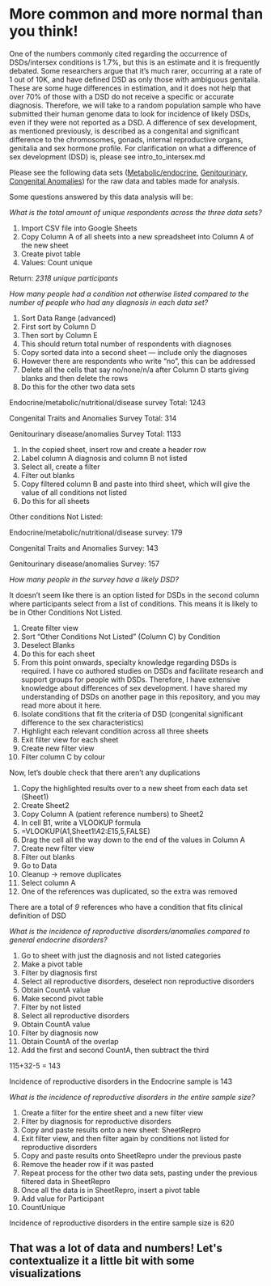 <h1>More common and more normal than you think!</h1>
  
One of the numbers commonly cited regarding the occurrence of DSDs/intersex conditions is 1.7%, but this is an estimate and it is frequently debated. Some researchers argue that it’s much rarer, occurring at a rate of 1 out of 10K, and have defined DSD as only those with ambiguous genitalia. These are some huge differences in estimation, and it does not help that over 70% of those with a DSD do not receive a specific or accurate diagnosis. Therefore, we will take to a random population sample who have submitted their human genome data to look for incidence of likely DSDs, even if they were not reported as a DSD. A difference of sex development, as mentioned previously, is described as a congenital and significant difference to the chromosomes, gonads, internal reproductive organs, genitalia and sex hormone profile. For clarification on what a difference of sex development (DSD) is, please see intro_to_intersex.md

Please see the following data sets ([Metabolic/endocrine](https://docs.google.com/spreadsheets/d/1nHf8PCyWy6gkThjWqF-zYtcfCAEmWUd1Nw6b0_VVYiw/edit?usp=sharing), [Genitourinary](https://docs.google.com/spreadsheets/d/1NK2SI2D9rT_PLKmwx6USzkI4F67nc5rNxU2UWIhBeyQ/edit?usp=sharing), [Congenital Anomalies](https://docs.google.com/spreadsheets/d/1Tbiw5fOCp2FcRPI4dXsR_QukCyJPl1IsD4nonKkdVd8/edit?usp=sharing)) for the raw data and tables made for analysis. 

Some questions answered by this data analysis will be:

*What is the total amount of unique respondents across the three data sets?*
1. Import CSV file into Google Sheets
2. Copy Column A of all sheets into a new spreadsheet into Column A of the new sheet
3. Create pivot table 
4. Values: Count unique

Return: *2318 unique participants* 

*How many people had a condition not otherwise listed compared to the number of people who had any diagnosis in each data set?* 

1. Sort Data Range (advanced)
2. First sort by Column D
3. Then sort by Column E
4. This should return total number of respondents with diagnoses
5. Copy sorted data into a second sheet — include only the diagnoses
6. However there are respondents who write “no”, this can be addressed
7. Delete all the cells that say no/none/n/a after Column D starts giving blanks and then delete the rows
8. Do this for the other two data sets

Endocrine/metabolic/nutritional/disease survey Total: 1243

Congenital Traits and Anomalies Survey Total: 314

Genitourinary disease/anomalies Survey Total: 1133

1. In the copied sheet, insert row and create a header row 
2. Label column A diagnosis and column B not listed
3. Select all, create a filter
4. Filter out blanks
5. Copy filtered column B and paste into third sheet, which will give the value of all conditions not listed
6. Do this for all sheets

Other conditions Not Listed: 

Endocrine/metabolic/nutritional/disease survey: 179

Congenital Traits and Anomalies Survey: 143

Genitourinary disease/anomalies Survey: 157

*How many people in the survey have a likely DSD?* 

It doesn’t seem like there is an option listed for DSDs in the second column where participants select from a list of conditions. This means it is likely to be in Other Conditions Not Listed. 

1. Create filter view
2. Sort “Other Conditions Not Listed” (Column C) by Condition 
3. Deselect Blanks
4. Do this for each sheet
5. From this point onwards, specialty knowledge regarding DSDs is required. I have co authored studies on DSDs and facilitate research and support groups for people with DSDs. Therefore, I have extensive knowledge about differences of sex development. I have shared my understanding of DSDs on another page in this repository, and you may read more about it here. 
6. Isolate conditions that fit the criteria of DSD (congenital significant difference to the sex characteristics)
7. Highlight each relevant condition across all three sheets
8. Exit filter view for each sheet 
9. Create new filter view
10. Filter column C by colour

Now, let’s double check that there aren’t any duplications 

1. Copy the highlighted results over to a new sheet from each data set (Sheet1)
2. Create Sheet2
3. Copy Column A (patient reference numbers) to Sheet2
4. In cell B1, write a VLOOKUP formula
5. =VLOOKUP(A1,Sheet1!$A$2:$E$15,5,FALSE)
6. Drag the cell all the way down to the end of the values in Column A
7. Create new filter view
8. Filter out blanks 
9. Go to Data
10. Cleanup -> remove duplicates
11. Select column A
12. One of the references was duplicated, so the extra was removed

There are a total of *9* references who have a condition that fits clinical definition of DSD

*What is the incidence of reproductive disorders/anomalies compared to general endocrine disorders?* 

1. Go to sheet with just the diagnosis and not listed categories
2. Make a pivot table 
3. Filter by diagnosis first 
4. Select all reproductive disorders, deselect non reproductive disorders
5. Obtain CountA value
6. Make second pivot table 
7. Filter by not listed
8. Select all reproductive disorders
9. Obtain CountA value
10. Filter by diagnosis now 
11. Obtain CountA of the overlap
12. Add the first and second CountA, then subtract the third

115+32-5 = 143

Incidence of reproductive disorders in the Endocrine sample is 143

*What is the incidence of reproductive disorders in the entire sample size?*

1. Create a filter for the entire sheet and a new filter view
2. Filter by diagnosis for reproductive disorders
3. Copy and paste results onto a new sheet: SheetRepro
4. Exit filter view, and then filter again by conditions not listed for reproductive disorders
5. Copy and paste results onto SheetRepro under the previous paste
6. Remove the header row if it was pasted
7. Repeat process for the other two data sets, pasting under the previous filtered data in SheetRepro
8. Once all the data is in SheetRepro, insert a pivot table 
9. Add value for Participant 
10. CountUnique 

Incidence of reproductive disorders in the entire sample size is 620

<h2>That was a lot of data and numbers! Let's contextualize it a little bit with some visualizations</h2>

<div style="min-height:667px"><script type="text/javascript" defer src="https://datawrapper.dwcdn.net/s9Oyq/embed.js?v=1" charset="utf-8"></script><noscript><img src="https://datawrapper.dwcdn.net/s9Oyq/full.png" alt="" /></noscript></div> 

<div style="min-height:362px"><script type="text/javascript" defer src="https://datawrapper.dwcdn.net/muvuF/embed.js?v=1" charset="utf-8"></script><noscript><img src="https://datawrapper.dwcdn.net/muvuF/full.png" alt="" /></noscript></div> 

<div style="min-height:528px"><script type="text/javascript" defer src="https://datawrapper.dwcdn.net/dKycs/embed.js?v=1" charset="utf-8"></script><noscript><img src="https://datawrapper.dwcdn.net/dKycs/full.png" alt="" /></noscript></div> 

<h3> It’s just that we are overall, not knowledgeable about reproductive biology or science in general </h3>

Let's take a look at how much the average person knows about reproductive biology (sourced from a study on general scientific literacy). 

<div style="min-height:400px"><script type="text/javascript" defer src="https://datawrapper.dwcdn.net/16uGD/embed.js?v=1" charset="utf-8"></script><noscript><img src="https://datawrapper.dwcdn.net/16uGD/full.png" alt="" /></noscript></div> 

What this data shows us is that first of all, DSDs are more common than people tend to think. Additionally, we can observe that there are various issues with the survey design itself that may make it difficult for people to disclose their conditions — there was no option to disclose a DSD in the prewritten diagnosis options. Even one of the most common DSDs, Congenital Adrenal Hyperplasia, had to be voluntarily written and disclosed. This means that survey respondents may end up not disclosing their diagnosis because of the extra effort it requires. Through survey design alone, we can assume that this number may be lower than the actual rate. 

In addition, rates of misdiagnosis or lack of proper diagnosis for individuals with DSD is high. Only around [13% ever receive genetic sequencing to narrow down the likely cause](https://www.ncbi.nlm.nih.gov/pmc/articles/PMC5126855/), and there is a [40% chance of misdiagnosis for patients](https://www.ncbi.nlm.nih.gov/pmc/articles/PMC5714504/). Additionally, for those who have gone undiagnosed or lacked a concrete diagnosis, [97% had never done any genetic sequencing](https://www.ncbi.nlm.nih.gov/pmc/articles/PMC5126855/). This is a deeply concerning metric, because it implies that the majority of people with DSDs may be going misdiagnosed or undiagnosed altogether. If we observe the table above, more than half of the individuals could not actually provide a diagnostic name for their condition. We also know that certain DSDs like Turner’s syndrome or Klinefelter’s syndrome occur at 1 out of 2000 and 1 out of 1000 respectively, and one would have expected to see their appearance. However, these DSDs were not seen, and it can be hypothesized that several instances of unexplained male or female infertility could be caused by one of these DSDs, that was never tested or diagnosed. 

Note that in the dataset, more than half of the respondents experienced some type of endocrine issue, and over a quarter had experienced a reproductive disorder of some kind. The issues that face those with DSDs are not unimaginable for those without DSDs -- to make a simple comparison, Congential Adrenal Hyperplasia resembles PCOS in many ways, including hirsutism and acquiring ovarian cysts, except CAH will often present with some level of genital ambiguity. When more common conditions like PCOS or male secondary hypogonadism are treated with professionalism, DSD care continues to lag behind in terms of medical and ethical competency. The "rarity" and "too different" argument does not hold in the face of both the similarity of DSDs to various "common and milder" reproductive or endocrine conditions, and how common it is to have any kind of reproductive problem. DSDs are also not rare enough to justify the lack of medical incompetency and ignorance about the topic that [those with DSDs frequently experience](https://www.nature.com/articles/s41574-018-0010-8). There is an incredible amount of stigma and shame surrounding DSDs, which is often unwarranted and constructed by [clinical narratives](https://my.pgp-hms.org/google_surveys) that frame those with DSDs as alien, defective, and too difficult to treat. 

I interviewed one of my colleagues and co-facilitators of a research group for intersex/DSD research to get her opinion on the findings. Her name is Klara, and she has XX/XY Chimerism, and has spent many years assisting those with DSDs in understanding their medical documents, pursuing adequate medical care, as well as advocating for the end of intersex infant cosmetic genital modification. 

*Here is what Klara has to say:*

Me: Before I show you what the data says, what do you think the occurrence rate is?

Klara: It’s most likely closer to the higher estimates, but not the highest estimate. There is a lot of stigma about disorders of sex development, whether acquired or congenital. In this specific case, because society itself values belonging to a binary sex category, the stigmatization of intersex conditions will make people wary of being diagnosed of being intersex themselves or having their children be diagnosed with a DSD/intersex condition. This may make them feel like they no longer belong to a clear sex category, and this can make them feel damaged in some way. Alternatively, people may also seek medical justification for concerning symptoms, but reject the label of a DSD. 

Me: The occurrence rate is about 1 out of 200 in this sample, what do you make of that? 

Klara: Considering there is so much shame about DSDs, this only means that 1 out of 200 people have some medical evidence or partial diagnosis of being intersex. There are a lot of people whose diagnoses are hidden from them, or described as something else — given the shame around infertility. It is hard to say about whether this statistic is actually representative of the actual amount of intersex/people with DSDs in the population. 

Also, some people may not want to be diagnosed because there are laws and policies that favour transgender people and discriminate against intersex people. Intersex people may face extra scrutiny if they wish to correct a faulty initial birth assignment, even if the corrected assignment is closer to their actual anatomy. Due to these legal trappings, some intersex people prefer to let the legal system think that they are trans up until they get the gender marker changed, and may pursue diagnosis later. They may not feel comfortable disclosing even to an anonymous survey. 

Me: The survey itself may also be ill designed for DSD respondents. The listed options do not include an option for DSDs — if you were taking this survey, would that influence whether or not you disclose?

Klara: Yes, because it will make me wonder if that condition is even relevant to include, and I may also just not feel like I have the energy to fill that in by hand in a presumably long survey. It makes me feel like an afterthought. I very much believe that given the lack of knowledge about reproductive biology, people do not and will not know anything about DSDs, and this absolutely hinders their access to diagnosis and medical care. 

<h2>So what can we conclude from this analysis of a random population sample?</h2>

We can conclude that even with subpar medical care and lack of awareness, DSDs are more common than researchers and popular media like to claim. When misdiagnosis as well as malpractice is common enough to become an expected pattern in the treatment and care for those with DSDs, this indicates a serious issue. Intersex youth and adults are frequently given unnecessary gonadectomies (sterilization), genital modifying surgeries, and many are pushed into this without even an accurate diagnosis. It had previously been argued that the lack of competency was due to the rarity of DSDs, but this population analysis as well as many other sources are showing that DSDs are nowhere rare enough for this to be a good reason. 
